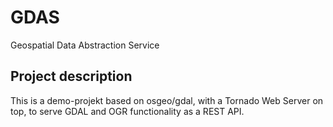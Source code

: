 # GDAS
Geospatial Data Abstraction Service

## Project description
This is a demo-projekt based on osgeo/gdal, with a Tornado Web Server on top, to serve GDAL and OGR functionality as a REST API.


